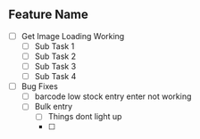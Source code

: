 ## Feature Name
- [ ] Get Image Loading Working 
    - [ ] Sub Task 1
    - [ ] Sub Task 2
    - [ ] Sub Task 3
    - [ ] Sub Task 4
- [ ] Bug Fixes
    - [ ] barcode low stock entry enter not working
    - [ ] Bulk entry
        - [ ] Things dont light up
        - [ ] 
